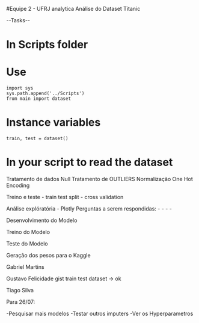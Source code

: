 #Equipe 2 - UFRJ analytica 
Análise do Dataset Titanic

--Tasks--

# In Scripts folder 
# Use
    import sys
    sys.path.append('../Scripts')
    from main import dataset
# Instance variables
    train, test = dataset()
# In your script to read the dataset

Tratamento de dados Null
Tratamento de OUTLIERS
Normalização One Hot Encoding

Treino e teste
    - train test split
    - cross validation



Análise explóratória - Plotly
Perguntas a serem respondidas:
    -
    -
    -
    -

Desenvolvimento do Modelo

Treino do Modelo


Teste do Modelo


Geração dos pesos para o Kaggle


Gabriel Martins

Gustavo Felicidade
    gist train test dataset -> ok

Tiago Silva


Para 26/07:

-Pesquisar mais modelos
-Testar outros imputers
-Ver os Hyperparametros
